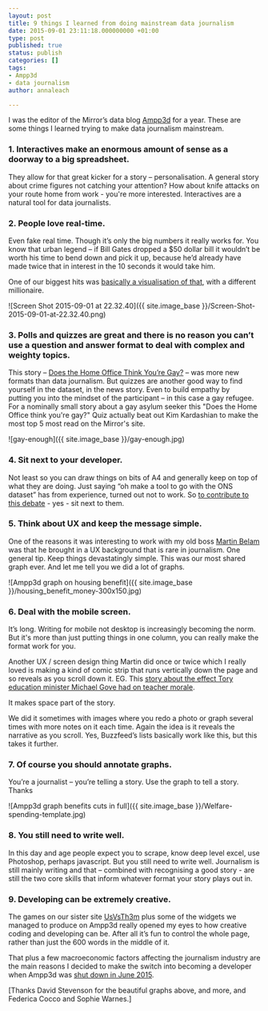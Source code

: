 ```yaml
---
layout: post
title: 9 things I learned from doing mainstream data journalism
date: 2015-09-01 23:11:18.000000000 +01:00
type: post
published: true
status: publish
categories: []
tags:
- Ampp3d
- data journalism
author: annaleach

---
```

I was the editor of the Mirror’s data blog [Ampp3d](http://www.mirror.co.uk/news/ampp3d/?pageNumber=3) for a year. 
These are some things I learned trying to make data journalism mainstream.

### 1. Interactives make an enormous amount of sense as a doorway to a big spreadsheet.

They allow for that great kicker for a story – personalisation. A general story about crime figures 
not catching your attention? How about knife attacks on your route home from work - you're more interested. Interactives
are a natural tool for data journalists.

### 2. People love real-time.
Even fake real time. Though it’s only the big numbers it really works for. You know that urban legend – 
if Bill Gates dropped a $50 dollar bill it wouldn’t be worth his time to bend down and pick it up, because he’d already
 have made twice that in interest in the 10 seconds it would take him.

One of our biggest hits was [basically a visualisation of that](http://ampp3d.mirror.co.uk/2014/02/21/wayne-rooney-earnings/), with a different millionaire.

![Screen Shot 2015-09-01 at 22.32.40]({{ site.image_base }}/Screen-Shot-2015-09-01-at-22.32.40.png)

### 3. Polls and quizzes are great and there is no reason you can’t use a question and answer format to deal with complex and weighty topics.

This story – [Does the Home Office Think You’re Gay?](http://www.mirror.co.uk/news/ampp3d/home-office-think-youre-gay-5280895) 
– was more new formats than data journalism. But quizzes are another good way to find yourself in the dataset, in the news 
story. Even to build empathy by putting you into the mindset of the participant – in this case a gay refugee. For a nominally 
small story about a gay asylum seeker this "Does the Home Office think you're gay?" Quiz actually beat out Kim Kardashian 
to make the most top 5 most read on the Mirror's site.

![gay-enough]({{ site.image_base }}/gay-enough.jpg)

### 4. Sit next to your developer.

Not least so you can draw things on bits of A4 and generally keep on top of what they are doing. Just saying “oh make a tool to go with the ONS dataset” has from experience, turned out not to work. So [to contribute to this debate](https://storify.com/charlesarthur/great-truths-of-our-time) - yes - sit next to them.

### 5. Think about UX and keep the message simple.

One of the reasons it was interesting to work with my old boss [Martin Belam](http://martinbelam.com/) was that he brought in a UX background that is rare in journalism. One general tip. Keep things devastatingly simple. This was our most shared graph ever. And let me tell you we did a lot of graphs.

![Ampp3d graph on housing benefit]({{ site.image_base }}/housing_benefit_money-300x150.jpg)

### 6. Deal with the mobile screen.

It’s long. Writing for mobile not desktop is increasingly becoming the norm. But it's more than just putting things in one column, you can really make the format work for you.

Another UX / screen design thing Martin did once or twice which I really loved is making a kind of comic strip that runs vertically down the page and so reveals as you scroll down it. EG. This [story about the effect Tory education minister Michael Gove had on teacher morale](http://ampp3d.mirror.co.uk/2014/01/07/that-gove-effect-on-teacher-morale-in-full/).

It makes space part of the story.

We did it sometimes with images where you redo a photo or graph several times with more notes on it each time. Again the
 idea is it reveals the narrative as you scroll. Yes, Buzzfeed’s lists basically work like this, but this takes it further.

### 7. Of course you should annotate graphs.
You’re a journalist – you’re telling a story. Use the graph to tell a story. Thanks

![Ampp3d graph benefits cuts in full]({{ site.image_base }}/Welfare-spending-template.jpg)

### 8. You still need to write well.

In this day and age people expect you to scrape, know deep level excel, use Photoshop, perhaps javascript. But you still
 need to write well. Journalism is still mainly writing and that – combined with recognising a good story - are still 
 the two core skills that inform whatever format your story plays out in.

### 9. Developing can be extremely creative. 

The games on our sister site [UsVsTh3m](http://usvsth3m.com/) plus some of the widgets we managed to produce on Ampp3d 
really opened my eyes to how creative coding and developing can be. After all it’s fun to control the whole page, rather 
than just the 600 words in the middle of it.

That plus a few macroeconomic factors affecting the journalism industry are the main reasons I decided to make the switch
 into becoming a developer when Ampp3d was [shut down in June 2015](http://www.theguardian.com/media/2015/may/13/trinity-mirrors-usvsth3m-and-ampp3d-thought-to-be-facing-axe-as-jobs-set-to-go).

[Thanks David Stevenson for the beautiful graphs above, and more, and Federica Cocco and Sophie Warnes.]
